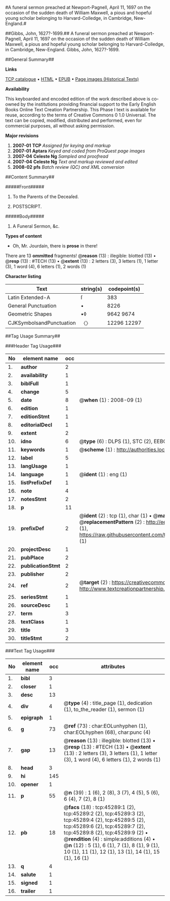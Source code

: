 #A funeral sermon preached at Newport-Pagnell, April 11, 1697 on the occasion of the sudden death of William Maxwell, a pious and hopeful young scholar belonging to Harvard-Colledge, in Cambridge, New-England.#

##Gibbs, John, 1627?-1699.##
A funeral sermon preached at Newport-Pagnell, April 11, 1697 on the occasion of the sudden death of William Maxwell, a pious and hopeful young scholar belonging to Harvard-Colledge, in Cambridge, New-England.
Gibbs, John, 1627?-1699.

##General Summary##

**Links**

[TCP catalogue](http://www.ota.ox.ac.uk/tcp/)  • 
[HTML](http://tei.it.ox.ac.uk/tcp/Texts-HTML/free/A42/A42696.html)  • 
[EPUB](http://tei.it.ox.ac.uk/tcp/Texts-EPUB/free/A42/A42696.epub) • 
[Page images (Historical Texts)](https://data.historicaltexts.jisc.ac.uk/view?pubId=eebo-10586070e&pageId=eebo-10586070e-45289-1)

**Availability**

This keyboarded and encoded edition of the
	       work described above is co-owned by the institutions
	       providing financial support to the Early English Books
	       Online Text Creation Partnership. This Phase I text is
	       available for reuse, according to the terms of Creative
	       Commons 0 1.0 Universal. The text can be copied,
	       modified, distributed and performed, even for
	       commercial purposes, all without asking permission.

**Major revisions**

1. __2007-01__ __TCP__ *Assigned for keying and markup*
1. __2007-01__ __Aptara__ *Keyed and coded from ProQuest page images*
1. __2007-04__ __Celeste Ng__ *Sampled and proofread*
1. __2007-04__ __Celeste Ng__ *Text and markup reviewed and edited*
1. __2008-02__ __pfs__ *Batch review (QC) and XML conversion*

##Content Summary##

#####Front#####

1. To the Parents of the Deceaſed.

1. POSTSCRIPT.

#####Body#####

1. A Funeral Sermon, &c.

**Types of content**

  * Oh, Mr. Jourdain, there is **prose** in there!

There are 13 **ommitted** fragments! 
 @__reason__ (13) : illegible: blotted (13)  •  @__resp__ (13) : #TECH (13)  •  @__extent__ (13) : 2 letters (3), 3 letters (1), 1 letter (3), 1 word (4), 6 letters (1), 2 words (1)

**Character listing**


|Text|string(s)|codepoint(s)|
|---|---|---|
|Latin Extended-A|ſ|383|
|General Punctuation|•|8226|
|Geometric Shapes|▪◊|9642 9674|
|CJKSymbolsandPunctuation|〈〉|12296 12297|

##Tag Usage Summary##

###Header Tag Usage###

|No|element name|occ|attributes|
|---|---|---|---|
|1.|__author__|2||
|2.|__availability__|1||
|3.|__biblFull__|1||
|4.|__change__|5||
|5.|__date__|8| @__when__ (1) : 2008-09 (1)|
|6.|__edition__|1||
|7.|__editionStmt__|1||
|8.|__editorialDecl__|1||
|9.|__extent__|2||
|10.|__idno__|6| @__type__ (6) : DLPS (1), STC (2), EEBO-CITATION (1), OCLC (1), VID (1)|
|11.|__keywords__|1| @__scheme__ (1) : http://authorities.loc.gov/ (1)|
|12.|__label__|5||
|13.|__langUsage__|1||
|14.|__language__|1| @__ident__ (1) : eng (1)|
|15.|__listPrefixDef__|1||
|16.|__note__|4||
|17.|__notesStmt__|2||
|18.|__p__|11||
|19.|__prefixDef__|2| @__ident__ (2) : tcp (1), char (1)  •  @__matchPattern__ (2) : ([0-9\-]+):([0-9IVX]+) (1), (.+) (1)  •  @__replacementPattern__ (2) : http://eebo.chadwyck.com/downloadtiff?vid=$1&page=$2 (1), https://raw.githubusercontent.com/textcreationpartnership/Texts/master/tcpchars.xml#$1 (1)|
|20.|__projectDesc__|1||
|21.|__pubPlace__|2||
|22.|__publicationStmt__|2||
|23.|__publisher__|2||
|24.|__ref__|2| @__target__ (2) : https://creativecommons.org/publicdomain/zero/1.0/ (1), http://www.textcreationpartnership.org/docs/. (1)|
|25.|__seriesStmt__|1||
|26.|__sourceDesc__|1||
|27.|__term__|3||
|28.|__textClass__|1||
|29.|__title__|3||
|30.|__titleStmt__|2||


###Text Tag Usage###

|No|element name|occ|attributes|
|---|---|---|---|
|1.|__bibl__|3||
|2.|__closer__|1||
|3.|__desc__|13||
|4.|__div__|4| @__type__ (4) : title_page (1), dedication (1), to_the_reader (1), sermon (1)|
|5.|__epigraph__|1||
|6.|__g__|73| @__ref__ (73) : char:EOLunhyphen (1), char:EOLhyphen (68), char:punc (4)|
|7.|__gap__|13| @__reason__ (13) : illegible: blotted (13)  •  @__resp__ (13) : #TECH (13)  •  @__extent__ (13) : 2 letters (3), 3 letters (1), 1 letter (3), 1 word (4), 6 letters (1), 2 words (1)|
|8.|__head__|3||
|9.|__hi__|145||
|10.|__opener__|1||
|11.|__p__|55| @__n__ (39) : 1 (6), 2 (8), 3 (7), 4 (5), 5 (6), 6 (4), 7 (2), 8 (1)|
|12.|__pb__|18| @__facs__ (18) : tcp:45289:1 (2), tcp:45289:2 (2), tcp:45289:3 (2), tcp:45289:4 (2), tcp:45289:5 (2), tcp:45289:6 (2), tcp:45289:7 (2), tcp:45289:8 (2), tcp:45289:9 (2)  •  @__rendition__ (4) : simple:additions (4)  •  @__n__ (12) : 5 (1), 6 (1), 7 (1), 8 (1), 9 (1), 10 (1), 11 (1), 12 (1), 13 (1), 14 (1), 15 (1), 16 (1)|
|13.|__q__|4||
|14.|__salute__|1||
|15.|__signed__|1||
|16.|__trailer__|1||
